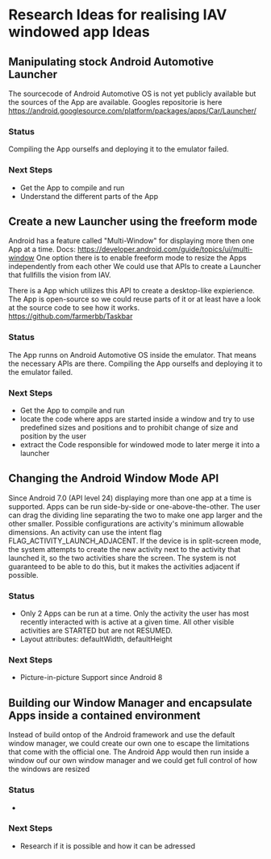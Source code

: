 # Research Ideas for realising IAV windowed app Ideas

## Manipulating stock Android Automotive Launcher

The sourcecode of Android Automotive OS is not yet publicly available but the sources of the App are available.
Googles repositorie is here https://android.googlesource.com/platform/packages/apps/Car/Launcher/

### Status
Compiling the App ourselfs and deploying it to the emulator failed. 

### Next Steps
- Get the App to compile and run
- Understand the different parts of the App


## Create a new Launcher using the freeform mode

Android has a feature called "Multi-Window" for displaying more then one App at a time. 
Docs: https://developer.android.com/guide/topics/ui/multi-window
One option there is to enable freeform mode to resize the Apps independently from each other
We could use that APIs to create a Launcher that fullfills the vision from IAV.

There is a App which utilizes this API to create a desktop-like expierience. The App is open-source so we could reuse parts of it or at least have a look at the source code to see how it works.
https://github.com/farmerbb/Taskbar

### Status
The App runns on Android Automotive OS inside the emulator. That means the necessary APIs are there.
Compiling the App ourselfs and deploying it to the emulator failed. 

### Next Steps
- Get the App to compile and run
- locate the code where apps are started inside a window and try to use predefined sizes and positions and to prohibit change of size and position by the user
- extract the Code responsible for windowed mode to later merge it into a launcher




## Changing the Android Window Mode API 

Since Android 7.0 (API level 24) displaying more than one app at a time is supported. Apps can be run side-by-side or one-above-the-other. The user can drag the dividing line separating the two to make one app larger and the other smaller. Possible configurations are activity's minimum allowable dimensions. An activity can use the intent flag FLAG_ACTIVITY_LAUNCH_ADJACENT. If the device is in split-screen mode, the system attempts to create the new activity next to the activity that launched it, so the two activities share the screen. The system is not guaranteed to be able to do this, but it makes the activities adjacent if possible.

### Status
- Only 2 Apps can be run at a time. Only the activity the user has most recently interacted with is active at a given time. All other visible activities are STARTED but are not RESUMED.
- Layout attributes: defaultWidth, defaultHeight

### Next Steps
- Picture-in-picture Support since Android 8


## Building our Window Manager and encapsulate Apps inside a contained environment

Instead of build ontop of the Android framework and use the default window manager, we could create our own one to escape the limitations that come with the official one. 
The Android App would then run inside a window ouf our own window manager and we could get full control of how the windows are resized

### Status
-

### Next Steps
- Research if it is possible and how it can be adressed
